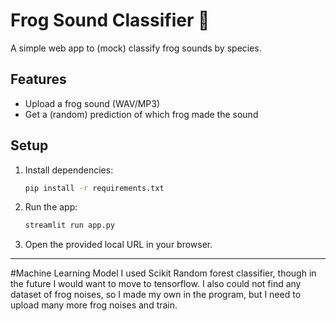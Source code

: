 # Frog Sound Classifier 🐸

A simple web app to (mock) classify frog sounds by species.

## Features
- Upload a frog sound (WAV/MP3)
- Get a (random) prediction of which frog made the sound

## Setup

1. Install dependencies:
   ```bash
   pip install -r requirements.txt
   ```

2. Run the app:
   ```bash
   streamlit run app.py
   ```

3. Open the provided local URL in your browser.

---
#Machine Learning Model
I used Scikit Random forest classifier, though in the future I would want to move to tensorflow.
I also could not find any dataset of frog noises, so I made my own in the program, but I need to upload many more frog noises and train.
